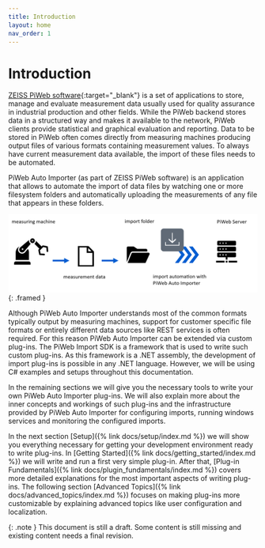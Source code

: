 ```yaml
---
title: Introduction
layout: home
nav_order: 1
---
```


<!---
Aim:
- Give a short explanation of what the context of this SDK
  - What is PiWeb
  - What is the Auto Importer, why is it needed
  - What is the import sdk used for
  - Why do we need plug-ins
- Explain what this documentation aims to do
- Explain the basic structure of the documentation 
--->

# Introduction

[ZEISS PiWeb software](https://www.zeiss.de/messtechnik/produkte/software/piweb.html){:target="_blank"} is a set of applications to store, manage and evaluate measurement data usually used for quality assurance in industrial production and other fields. While the PiWeb backend stores data in a structured way and makes it available to the network, PiWeb clients provide statistical and graphical evaluation and reporting. Data to be stored in PiWeb often comes directly from measuring machines producing output files of various formats containing measurement values. To always have current measurement data available, the import of these files needs to be automated.

PiWeb Auto Importer (as part of ZEISS PiWeb software) is an application that allows to automate the import of data files by watching one or more filesystem folders and automatically uploading the measurements of any file that appears in these folders. 

![Measuring flow](assets/images/measuring_flow.png "Measuring flow"){: .framed }

Although PiWeb Auto Importer understands most of the common formats typically output by measuring machines, support for customer specific file formats or entirely different data sources like REST services is often required. For this reason PiWeb Auto Importer can be extended via custom plug-ins. The PiWeb Import SDK is a framework that is used to write such custom plug-ins. As this framework is a .NET assembly, the development of import plug-ins is possible in any .NET language. However,  we will be using C# examples and setups throughout this documentation.

In the remaining sections we will give you the necessary tools to write your own PiWeb Auto Importer plug-ins. We will also explain more about the inner concepts and workings of such plug-ins and the infrastructure provided by PiWeb Auto Importer for configuring imports, running windows services and monitoring the configured imports.

In the next section [Setup]({% link docs/setup/index.md %}) we will show you everything necessary for getting your development environment ready to write plug-ins. In [Getting Started]({% link docs/getting_started/index.md %}) we will write and run a first very simple plug-in. After that, [Plug-in Fundamentals]({% link docs/plugin_fundamentals/index.md %}) covers more detailed explanations for the most important aspects of writing plug-ins. The following section [Advanced Topics]({% link docs/advanced_topics/index.md %}) focuses on making plug-ins more customizable by explaining advanced topics like user configuration and localization.

{: .note }
This document is still a draft. Some content is still missing and existing content needs a final revision.